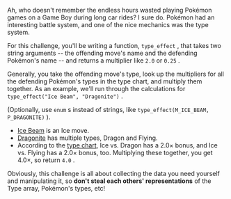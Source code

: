 

Ah, who doesn't remember the endless hours wasted playing Pokémon games on a Game Boy during long car rides? I sure do. Pokémon had an interesting battle system, and one of the nice mechanics was the type system.

For this challenge, you'll be writing a function, `type_effect` , that takes two string arguments -- the offending move's name and the defending Pokémon's name -- and returns a multiplier like `2.0` or `0.25` .

Generally, you take the offending move's type, look up the multipliers for all the defending Pokémon's types in the type chart, and multiply them together. As an example, we'll run through the calculations for `type_effect("Ice Beam", "Dragonite")` .

(Optionally, use `enum` s instead of strings, like `type_effect(M_ICE_BEAM, P_DRAGONITE)` ).

- [Ice Beam](http://bulbapedia.bulbagarden.net/wiki/Ice_Beam_(move)) is an Ice move.
- [Dragonite](http://bulbapedia.bulbagarden.net/wiki/Dragonite_(Pok%C3%A9mon)) has multiple types, Dragon and Flying.
- According to the [type chart](http://bulbapedia.bulbagarden.net/wiki/Type_chart), Ice vs. Dragon has a 2.0× bonus, and Ice vs. Flying has a 2.0× bonus, too. Multiplying these together, you get 4.0×, so return `4.0` .

Obviously, this challenge is all about collecting the data you need yourself and manipulating it, so **don't steal each others' representations** of the Type array, Pokémon's types, etc!

